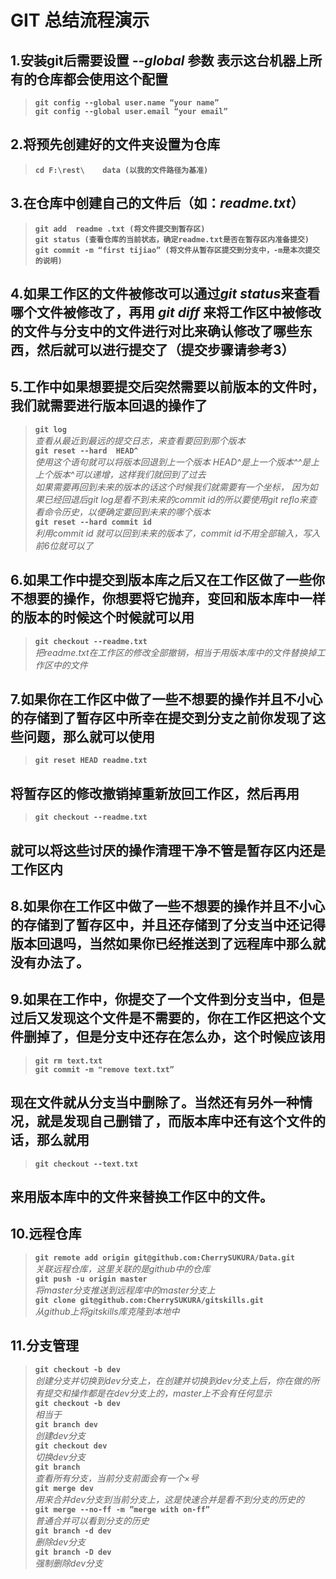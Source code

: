 # GIT 总结流程演示
## **1.安装git后需要设置 *--global* 参数 表示这台机器上所有的仓库都会使用这个配置**   
> **`git config --global user.name “your name” `**  
> **`git config --global user.email “your email” `**  
## **2.将预先创建好的文件夹设置为仓库**  
> **`cd F:\rest\	data (以我的文件路径为基准)`**  
## **3.在仓库中创建自己的文件后（如：*readme.txt*）**  
> **`git add  readme .txt (将文件提交到暂存区)`**  
> **`git status (查看仓库的当前状态，确定readme.txt是否在暂存区内准备提交)`**  
> **`git commit -m “first tijiao” (将文件从暂存区提交到分支中，-m是本次提交的说明)`**   
## **4.如果工作区的文件被修改可以通过*git status*来查看哪个文件被修改了，再用 *git diff* 来将工作区中被修改的文件与分支中的文件进行对比来确认修改了哪些东西，然后就可以进行提交了（提交步骤请参考3）**   
## **5.工作中如果想要提交后突然需要以前版本的文件时，我们就需要进行版本回退的操作了**
> **`git log `**   
*查看从最近到最远的提交日志，来查看要回到那个版本*   
> **`git reset --hard  HEAD^ `**  
*使用这个语句就可以将版本回退到上一个版本 HEAD^是上一个版本^^是上上个版本^可以递增，这样我们就回到了过去*   
*如果需要再回到未来的版本的话这个时候我们就需要有一个坐标， 因为如果已经回退后git log是看不到未来的commit id的所以要使用git reflo来查看命令历史，以便确定要回到未来的哪个版本*  
> **`git reset --hard commit id`**  
*利用commit id 就可以回到未来的版本了，commit id不用全部输入，写入前6位就可以了*
## **6.如果工作中提交到版本库之后又在工作区做了一些你不想要的操作，你想要将它抛弃，变回和版本库中一样的版本的时候这个时候就可以用**
> **`git checkout --readme.txt`**   
*把readme.txt在工作区的修改全部撤销，相当于用版本库中的文件替换掉工作区中的文件*  
## **7.如果你在工作区中做了一些不想要的操作并且不小心的存储到了暂存区中所幸在提交到分支之前你发现了这些问题，那么就可以使用**  
>**`git reset HEAD readme.txt`**  
## **将暂存区的修改撤销掉重新放回工作区，然后再用**
>**`git checkout --readme.txt`**
## **就可以将这些讨厌的操作清理干净不管是暂存区内还是工作区内**  
## **8.如果你在工作区中做了一些不想要的操作并且不小心的存储到了暂存区中，并且还存储到了分支当中还记得版本回退吗，当然如果你已经推送到了远程库中那么就没有办法了。**  
## **9.如果在工作中，你提交了一个文件到分支当中，但是过后又发现这个文件是不需要的，你在工作区把这个文件删掉了，但是分支中还存在怎么办，这个时候应该用**
>**`git rm text.txt`**  
>**`git commit -m "remove text.txt”`**
## **现在文件就从分支当中删除了。当然还有另外一种情况，就是发现自己删错了，而版本库中还有这个文件的话，那么就用**
>**`git checkout --text.txt`**
## **来用版本库中的文件来替换工作区中的文件。**  
## **10.远程仓库**
>**`git remote add origin git@github.com:CherrySUKURA/Data.git `**  
*关联远程仓库，这里关联的是github中的仓库*  
>**`git push -u origin master`**  
*将master分支推送到远程库中的master分支上*  
>**`git clone git@github.com:CherrySUKURA/gitskills.git`**  
*从github上将gitskills库克隆到本地中*  
## **11.分支管理**
>**`git checkout -b dev`**  
*创建分支并切换到dev分支上，在创建并切换到dev分支上后，你在做的所有提交和操作都是在dev分支上的，master上不会有任何显示*  
>**`git checkout -b dev`**  
*相当于*  
>**`git branch dev`**  
*创建dev分支*  
>**`git checkout dev`**  
*切换dev分支*  
>**`git branch`**  
*查看所有分支，当前分支前面会有一个×号*  
>**`git merge dev`**  
*用来合并dev分支到当前分支上，这是快速合并是看不到分支的历史的*  
>**`git merge --no-ff -m ”merge with on-ff”`**  
*普通合并可以看到分支的历史*  
>**`git branch -d dev`**  
*删除dev分支*  
>**`git branch -D dev`**  
*强制删除dev分支*  
